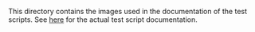 This directory contains the images used in the documentation of the test scripts. 
See [here](../Repository/Overlay/README.md) for the actual test script documentation. 
